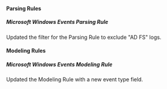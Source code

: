 
#### Parsing Rules

##### Microsoft Windows Events Parsing Rule

Updated the filter for the Parsing Rule to exclude "AD FS" logs.

#### Modeling Rules

##### Microsoft Windows Events Modeling Rule

Updated the Modeling Rule with a new event type field.